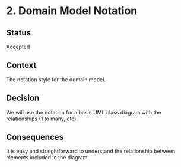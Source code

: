 # 2. Domain Model Notation

## Status

Accepted

## Context

The notation style for the domain model.

## Decision

We will use the notation for a basic UML class diagram with the relationships (1 to many, etc).

## Consequences

It is easy and straightforward to understand the relationship between elements included in the diagram.
